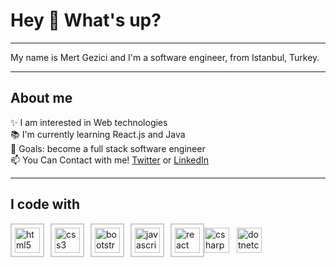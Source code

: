 ﻿# Hey 👋 What's up?

---

My name is Mert Gezici and I'm a software engineer, from Istanbul, Turkey.

---

## About me

✨ I am interested in Web technologies     
📚 I'm currently learning React.js and Java     
🎯 Goals: become a full stack software engineer               
📫 You Can Contact with me! [Twitter](https://twitter.com/gzc_mrt) or [LinkedIn](https://www.linkedin.com/in/mertgezici/)

---

## I code with

<div style="display: flex; align-items: center;">
    <img src="https://cdn.jsdelivr.net/gh/devicons/devicon/icons/html5/html5-original.svg" height="40" alt="html5 logo" style="margin-right: 10px; border: 2px solid #ccc; padding: 5px; transition: transform 0.2s;">
    <img src="https://cdn.jsdelivr.net/gh/devicons/devicon/icons/css3/css3-original.svg" height="40" alt="css3 logo" style="margin-right: 10px; border: 2px solid #ccc; padding: 5px; transition: transform 0.2s;">
    <img src="https://cdn.jsdelivr.net/gh/devicons/devicon/icons/bootstrap/bootstrap-original.svg" height="40" alt="bootstrap logo" style="margin-right: 10px; border: 2px solid #ccc; padding: 5px; transition: transform 0.2s;">
    <img src="https://cdn.jsdelivr.net/gh/devicons/devicon/icons/javascript/javascript-original.svg" height="40" alt="javascript logo" style="margin-right: 10px; border: 2px solid #ccc; padding: 5px; transition: transform 0.2s;">
    <img src="https://cdn.jsdelivr.net/gh/devicons/devicon/icons/react/react-original.svg" height="40" alt="react logo" style="border: 2px solid #ccc; padding: 5px; transition: transform 0.2s;">
    <img src="https://cdn.jsdelivr.net/gh/devicons/devicon/icons/csharp/csharp-original.svg" height="40" alt="csharp logo"  />
  <img width="12" />
  <img src="https://cdn.jsdelivr.net/gh/devicons/devicon/icons/dotnetcore/dotnetcore-original.svg" height="40" alt="dotnetcore logo"  />
</div>
</div>
